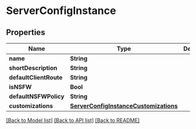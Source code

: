 # ServerConfigInstance

## Properties
Name | Type | Description | Notes
------------ | ------------- | ------------- | -------------
**name** | **String** |  | [optional] 
**shortDescription** | **String** |  | [optional] 
**defaultClientRoute** | **String** |  | [optional] 
**isNSFW** | **Bool** |  | [optional] 
**defaultNSFWPolicy** | **String** |  | [optional] 
**customizations** | [**ServerConfigInstanceCustomizations**](ServerConfigInstanceCustomizations.md) |  | [optional] 

[[Back to Model list]](../README.md#documentation-for-models) [[Back to API list]](../README.md#documentation-for-api-endpoints) [[Back to README]](../README.md)



